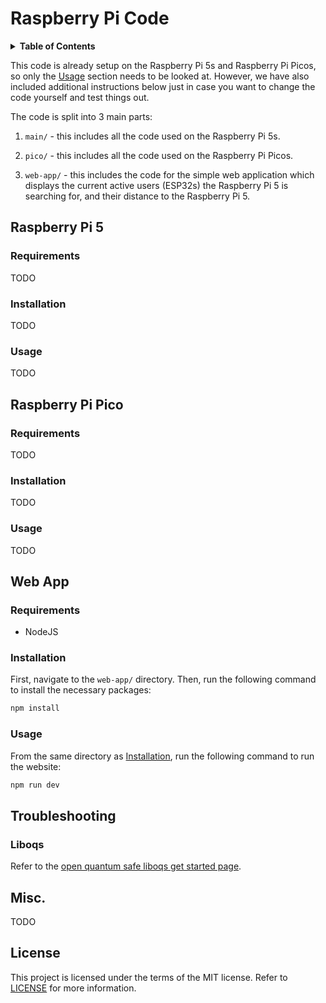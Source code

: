 # Raspberry Pi Code

<details>
  <summary><strong>Table of Contents</strong></summary>

- [Raspberry Pi 5](#raspberry-pi-5)
  - [Requirements](#requirements)
  - [Installation](#installation)
  - [Usage](#usage)
- [Raspberry Pi Pico](#raspberry-pi-pico)
  - [Requirements](#requirements-1)
  - [Installation](#installation-1)
  - [Usage](#usage-1)
- [Web App](#web-app)
  - [Requirements](#requirements-2)
  - [Installation](#installation-2)
  - [Usage](#usage-2)
- [Troubleshooting](#troubleshooting)
  - [Liboqs](#liboqs)
- [Misc.](#misc)
- [License](#license)

</details>

This code is already setup on the Raspberry Pi 5s and Raspberry Pi Picos, so only the [Usage](#usage) section needs to be looked at. However, we have also included additional instructions below just in case you want to change the code yourself and test things out.

The code is split into 3 main parts:

1) `main/` - this includes all the code used on the Raspberry Pi 5s.

2) `pico/` - this includes all the code used on the Raspberry Pi Picos.

3) `web-app/` - this includes the code for the simple web application which displays the current active users (ESP32s) the Raspberry Pi 5 is searching for, and their distance to the Raspberry Pi 5.

## Raspberry Pi 5

### Requirements

TODO

### Installation

TODO

### Usage

TODO

## Raspberry Pi Pico

### Requirements

TODO

### Installation

TODO

### Usage

TODO

## Web App

### Requirements

- NodeJS

### Installation

First, navigate to the `web-app/` directory. Then, run the following command to install the necessary packages:

```bash
npm install
```

### Usage

From the same directory as [Installation](#installation-2), run the following command to run the website:

```bash
npm run dev
```

## Troubleshooting

### Liboqs

Refer to the [open quantum safe liboqs get started page](https://openquantumsafe.org/liboqs/getting-started.html).

## Misc.

TODO


## License

This project is licensed under the terms of the MIT license. Refer to [LICENSE](LICENSE) for more information.
